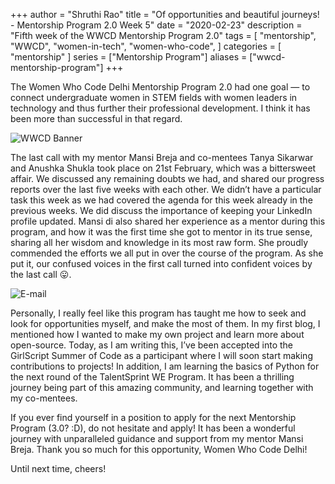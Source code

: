 +++
author = "Shruthi Rao"
title = "Of opportunities and beautiful journeys! - Mentorship Program 2.0 Week 5"
date = "2020-02-23"
description = "Fifth week of the WWCD Mentorship Program 2.0" 
tags = [
    "mentorship",
    "WWCD",
    "women-in-tech",
    "women-who-code",
]
categories = [
    "mentorship"
]
series = ["Mentorship Program"]
aliases = ["wwcd-mentorship-program"]
+++

The Women Who Code Delhi Mentorship Program 2.0 had one goal — to connect undergraduate women in STEM fields with women leaders in technology and thus further their professional development. I think it has been more than successful in that regard.

![WWCD Banner](../img/first-blog-wwcd-banner.png)

The last call with my mentor Mansi Breja and co-mentees Tanya Sikarwar and Anushka Shukla took place on 21st February, which was a bittersweet affair. We discussed any remaining doubts we had, and shared our progress reports over the last five weeks with each other. We didn’t have a particular task this week as we had covered the agenda for this week already in the previous weeks. We did discuss the importance of keeping your LinkedIn profile updated. Mansi di also shared her experience as a mentor during this program, and how it was the first time she got to mentor in its true sense, sharing all her wisdom and knowledge in its most raw form. She proudly commended the efforts we all put in over the course of the program. As she put it, our confused voices in the first call turned into confident voices by the last call 😛.

![E-mail](../img/fifth-blog-email.png)

Personally, I really feel like this program has taught me how to seek and look for opportunities myself, and make the most of them. In my first blog, I mentioned how I wanted to make my own project and learn more about open-source. Today, as I am writing this, I’ve been accepted into the GirlScript Summer of Code as a participant where I will soon start making contributions to projects! In addition, I am learning the basics of Python for the next round of the TalentSprint WE Program. It has been a thrilling journey being part of this amazing community, and learning together with my co-mentees.

If you ever find yourself in a position to apply for the next Mentorship Program (3.0? :D), do not hesitate and apply! It has been a wonderful journey with unparalleled guidance and support from my mentor Mansi Breja. Thank you so much for this opportunity, Women Who Code Delhi!

Until next time, cheers!
